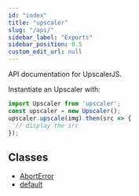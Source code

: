 ```yaml
---
id: "index"
title: "upscaler"
slug: "/api/"
sidebar_label: "Exports"
sidebar_position: 0.5
custom_edit_url: null
---
```


API documentation for UpscalerJS.

Instantiate an Upscaler with:

```typescript
import Upscaler from 'upscaler';
const upscaler = new Upscaler();
upscaler.upscale(img).then(src => {
  // display the src
});
```

## Classes

- [AbortError](classes/AbortError.md)
- [default](classes/default.md)
